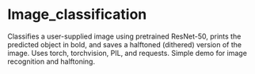 # Image_classification
Classifies a user-supplied image using pretrained ResNet-50, prints the predicted object in bold, and saves a halftoned (dithered) version of the image. Uses torch, torchvision, PIL, and requests. Simple demo for image recognition and halftoning.
